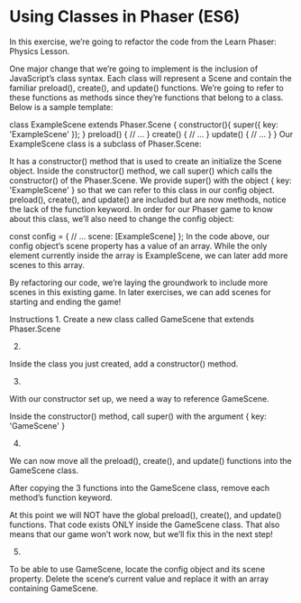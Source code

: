 # Using Classes in Phaser (ES6)
In this exercise, we’re going to refactor the code from the Learn Phaser: Physics Lesson.

One major change that we’re going to implement is the inclusion of JavaScript’s class syntax. Each class will represent a Scene and contain the familiar preload(), create(), and update() functions. We’re going to refer to these functions as methods since they’re functions that belong to a class. Below is a sample template:

class ExampleScene extends Phaser.Scene {
  constructor(){
    super({ key: 'ExampleScene' });
  }
  preload() {
    // ...
  }
  create() {
    // ...
  }
  update() {
    // ...
  }
}
Our ExampleScene class is a subclass of Phaser.Scene:

It has a constructor() method that is used to create an initialize the Scene object.
Inside the constructor() method, we call super() which calls the constructor() of the Phaser.Scene.
We provide super() with the object { key: 'ExampleScene' } so that we can refer to this class in our config object.
preload(), create(), and update() are included but are now methods, notice the lack of the function keyword.
In order for our Phaser game to know about this class, we’ll also need to change the config object:

const config = {
  // …
  scene: [ExampleScene]
};
In the code above, our config object’s scene property has a value of an array. While the only element currently inside the array is ExampleScene, we can later add more scenes to this array.

By refactoring our code, we’re laying the groundwork to include more scenes in this existing game. In later exercises, we can add scenes for starting and ending the game!

Instructions
1.
Create a new class called GameScene that extends Phaser.Scene

2.
Inside the class you just created, add a constructor() method.

3.
With our constructor set up, we need a way to reference GameScene.

Inside the constructor() method, call super() with the argument { key: 'GameScene' }

4.
We can now move all the preload(), create(), and update() functions into the GameScene class.

After copying the 3 functions into the GameScene class, remove each method’s function keyword.

At this point we will NOT have the global preload(), create(), and update() functions. That code exists ONLY inside the GameScene class. That also means that our game won’t work now, but we’ll fix this in the next step!

5.
To be able to use GameScene, locate the config object and its scene property. Delete the scene‘s current value and replace it with an array containing GameScene.
